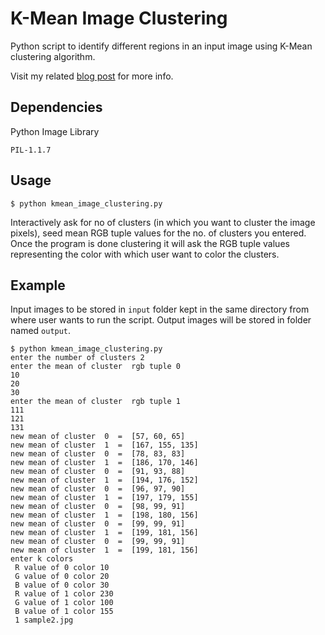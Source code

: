 # K-Mean Image Clustering

Python script to identify different regions in an input image using K-Mean clustering algorithm.

Visit my related [blog post](http://iabhimanyu.wordpress.com/2012/07/10/k-mean-image-clustering-in-python/) for more info.
## Dependencies
Python Image Library

```
PIL-1.1.7
```

## Usage

```
$ python kmean_image_clustering.py
```

Interactively ask for no of clusters (in which you want to cluster the image pixels), seed mean RGB tuple values for the no. of clusters you entered. Once the program is done clustering it will ask the RGB tuple values representing the color with which user want to color the clusters.

## Example
Input images to be stored in `input` folder kept in the same directory from where user wants to run the script.
Output images will be stored in folder named `output`.

```
$ python kmean_image_clustering.py
enter the number of clusters 2
enter the mean of cluster  rgb tuple 0
10
20
30
enter the mean of cluster  rgb tuple 1
111
121
131
new mean of cluster  0  =  [57, 60, 65]
new mean of cluster  1  =  [167, 155, 135]
new mean of cluster  0  =  [78, 83, 83]
new mean of cluster  1  =  [186, 170, 146]
new mean of cluster  0  =  [91, 93, 88]
new mean of cluster  1  =  [194, 176, 152]
new mean of cluster  0  =  [96, 97, 90]
new mean of cluster  1  =  [197, 179, 155]
new mean of cluster  0  =  [98, 99, 91]
new mean of cluster  1  =  [198, 180, 156]
new mean of cluster  0  =  [99, 99, 91]
new mean of cluster  1  =  [199, 181, 156]
new mean of cluster  0  =  [99, 99, 91]
new mean of cluster  1  =  [199, 181, 156]
enter k colors
 R value of 0 color 10
 G value of 0 color 20
 B value of 0 color 30
 R value of 1 color 230
 G value of 1 color 100
 B value of 1 color 155
 1 sample2.jpg
```

